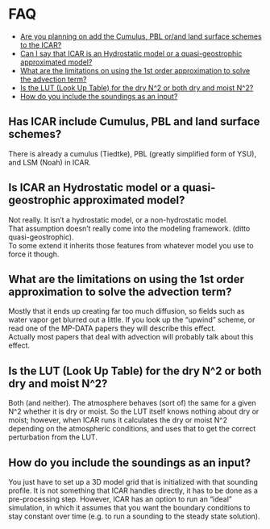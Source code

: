 # FAQ
* [Are you planning on add the Cumulus, PBL or/and land surface schemes to the ICAR?](#Has-ICAR-include-Cumulus,-PBL-and-land-surface-schemes)
* [Can I say that ICAR is an Hydrostatic model or a quasi-geostrophic approximated model?](#Is-ICAR-an-Hydrostatic-model-or-a-quasi-geostrophic-approximated-model)
* [What are the limitations on using the 1st order approximation to solve the advection term?](#What-are-the-limitations-on-using-the-1st-order-approximation-to-solve-the-advection-term?)
* [Is the LUT (Look Up Table) for the dry N^2 or both dry and moist N^2?](#Is-the-LUT-(Look-Up-Table)-for-the-dry-N^2-or-both-dry-and-moist-N^2)
* [How do you include the soundings as an input?](#How-do-you-include-the-soundings-as-an-input?)

## Has ICAR include Cumulus, PBL and land surface schemes?

There is already a cumulus (Tiedtke), PBL (greatly simplified form of YSU), and LSM (Noah) in ICAR. 

## Is ICAR an Hydrostatic model or a quasi-geostrophic approximated model?

Not really. It isn’t a hydrostatic model, or a non-hydrostatic model.  
That assumption doesn’t really come into the modeling framework. (ditto quasi-geostrophic).  
To some extend it inherits those features from whatever model you use to force it though.  

## What are the limitations on using the 1st order approximation to solve the advection term?

Mostly that it ends up creating far too much diffusion, so fields such as water vapor get blurred out a little.
If you look up the “upwind” scheme, or read one of the MP-DATA papers they will describe this effect.  
Actually most papers that deal with advection will probably talk about this effect.  

## Is the LUT (Look Up Table) for the dry N^2 or both dry and moist N^2?
Both (and neither).  The atmosphere behaves (sort of) the same for a given N^2 whether it is dry or moist. So the LUT itself knows nothing about dry or moist; however, when ICAR runs it calculates the dry or moist N^2 depending on the atmospheric conditions, and uses that to get the correct perturbation from the LUT.

## How do you include the soundings as an input?
You just have to set up a 3D model grid that is initialized with that sounding profile.  It is not something that ICAR handles directly, it has to be done as a pre-processing step.  However, ICAR has an option to run an “ideal” simulation, in which it assumes that you want the boundary conditions to stay constant over time (e.g. to run a sounding to the steady state solution).
